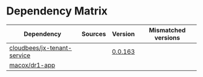 # Dependency Matrix

Dependency | Sources | Version | Mismatched versions
---------- | ------- | ------- | -------------------
[cloudbees/jx-tenant-service](https://github.com/cloudbees/jx-tenant-service) |  | [0.0.163](https://github.com/cloudbees/jx-tenant-service/releases/tag/v0.0.163) | 
[macox/dr1-app](https://github.com/macox/dr1-app.git) |  | []() | 
